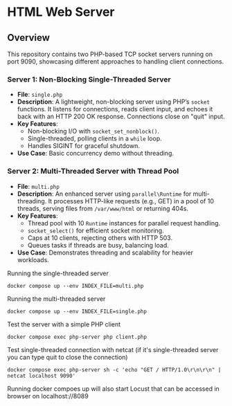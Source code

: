 # HTML Web Server

## Overview

This repository contains two PHP-based TCP socket servers running on port 9090, showcasing different approaches to handling client connections.

### Server 1: Non-Blocking Single-Threaded Server
- **File**: `single.php`
- **Description**: A lightweight, non-blocking server using PHP’s `socket` functions. It listens for connections, reads client input, and echoes it back with an HTTP 200 OK response. Connections close on "quit" input.  
- **Key Features**:  
  - Non-blocking I/O with `socket_set_nonblock()`.  
  - Single-threaded, polling clients in a `while` loop.  
  - Handles SIGINT for graceful shutdown.  
- **Use Case**: Basic concurrency demo without threading.  

### Server 2: Multi-Threaded Server with Thread Pool
- **File**: `multi.php` 
- **Description**: An enhanced server using `parallel\Runtime` for multi-threading. It processes HTTP-like requests (e.g., GET) in a pool of 10 threads, serving files from `/var/www/html` or returning 404s.  
- **Key Features**:  
  - Thread pool with 10 `Runtime` instances for parallel request handling.  
  - `socket_select()` for efficient socket monitoring.  
  - Caps at 10 clients, rejecting others with HTTP 503.  
  - Queues tasks if threads are busy, balancing load.  
- **Use Case**: Demonstrates threading and scalability for heavier workloads.

Running the single-threaded server
```
docker compose up --env INDEX_FILE=multi.php
```
Running the multi-threaded server
```
docker compose up --env INDEX_FILE=single.php
```
Test the server with a simple PHP client
```
docker compose exec php-server php client.php
```
Test single-threaded connection with netcat (if it's single-threaded server you can type quit to close the connection)
```
docker compose exec php-server sh -c 'echo "GET / HTTP/1.0\r\n\r\n" | netcat localhost 9090'
```
Running docker compoes up will also start Locust that can be accessed in browser on localhost://8089
